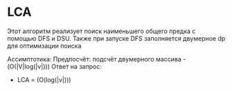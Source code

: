 # LCA

Этот алгоритм реализует поиск наименьшего общего предка с помощью DFS и DSU. Также при запуске DFS заполняется двумерное dp для оптимизации поиска

Ассимптотика: 
Предпосчёт: подсчёт двумерного массива - \(O(|V|log(|v|))\)
Ответ на запрос:
- LCA = \(O(log(|v|))\)
